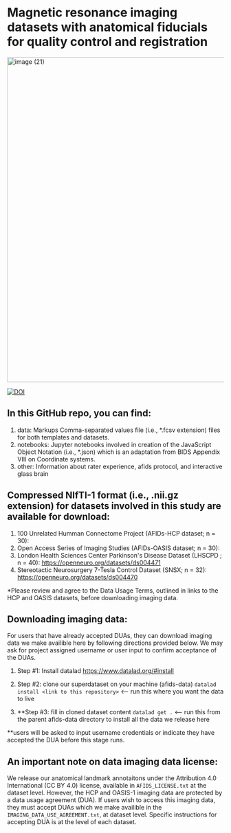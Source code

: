 # Magnetic resonance imaging datasets with anatomical fiducials for quality control and registration
<img width="757" alt="image (21)" src="https://user-images.githubusercontent.com/46094728/200840201-90d2e6ef-b066-4de9-8bae-79cb51bd2354.png">

[![DOI](.svg)](link)

## In this GitHub repo, you can find: 

1) data: Markups Comma-separated values file (i.e., *.fcsv extension) files for both templates and datasets. 
2) notebooks: Jupyter notebooks involved in creation of the JavaScript Object Notation (i.e., *.json) which is an adaptation from BIDS Appendix VIII on Coordinate systems.  
3) other: Information about rater experience, afids protocol, and interactive glass brain

## Compressed NIfTI-1 format (i.e., .nii.gz extension) for datasets involved in this study are available for download: 
1) 100 Unrelated Humman Connectome Project (AFIDs-HCP dataset; n = 30): 
2) Open Access Series of Imaging Studies (AFIDs-OASIS dataset; n = 30):  
3) London Health Sciences Center Parkinson's Disease Dataset (LHSCPD ; n = 40): https://openneuro.org/datasets/ds004471
4) Stereotactic Neurosurgery 7-Tesla Control Dataset (SNSX; n = 32): https://openneuro.org/datasets/ds004470

*Please review and agree to the Data Usage Terms, outlined in links to the HCP and OASIS datasets, before downloading imaging data.


## Downloading imaging data:

For users that have already accepted DUAs, they can download imaging data we make availible here by following directions provided below. We may ask for project assigned username or user input to confirm acceptance of the DUAs. 

1) Step #1: Install datalad
https://www.datalad.org/#install
    

2) Step #2: clone our superdataset on your machine (afids-data)
`datalad install <link to this repository>` <-- run this where you want the data to live
    

3) **Step #3: fill in cloned dataset content
`datalad get .`  <-- run this from the parent afids-data directory to install all the data we release here

**users will be asked to input username credentials or indicate they have accepted the DUA before this stage runs.



## An important note on data imaging data license: 

We release our anatomical landmark annotaitons under the Attribution 4.0 International (CC BY 4.0) license, available in `AFIDS_LICENSE.txt` at the dataset level. However, the HCP and OASIS-1 imaging data are protected by a data usage agreement (DUA). If users wish to access this imaging data, they must accept DUAs which we make availible in the `IMAGING_DATA_USE_AGREEMENT.txt`, at dataset level. Specific instructions for accepting DUA is at the level of each dataset. 

